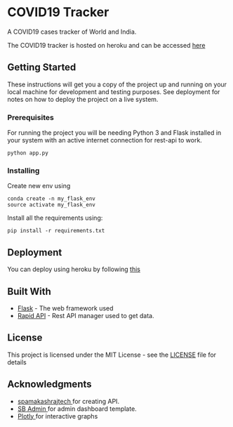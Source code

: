 # COVID19 Tracker

A COVID19 cases tracker of World and India.

The COVID19 tracker is hosted on heroku and can be accessed [here](http://vivanks-covid19.herokuapp.com/)

## Getting Started

These instructions will get you a copy of the project up and running on your local machine for development and testing purposes. See deployment for notes on how to deploy the project on a live system.

### Prerequisites

For running the project you will be needing Python 3 and Flask installed in your system with an active internet connection for rest-api to work.

```
python app.py
```

### Installing

Create new env using

```
conda create -n my_flask_env
source activate my_flask_env 
```
Install all the requirements using:

```
pip install -r requirements.txt
```

## Deployment

You can deploy using heroku by following [this](https://devcenter.heroku.com/categories/python-support) 

## Built With

* [Flask](https://flask.palletsprojects.com/en/1.1.x/) - The web framework used
* [Rapid API](https://rapidapi.com/spamakashrajtech/api/corona-virus-world-and-india-data) - Rest API manager used to get data.


## License

This project is licensed under the MIT License - see the [LICENSE](LICENSE) file for details

## Acknowledgments

* [ spamakashrajtech ](https://rapidapi.com/user/spamakashrajtech) for creating API.
* [ SB Admin ](https://startbootstrap.com/themes/sb-admin-2/) for admin dashboard template.
* [ Plotly ](https://plotly.com/) for interactive graphs
